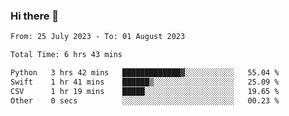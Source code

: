 ### Hi there 👋

<!--
**wangsy503/wangsy503** is a ✨ _special_ ✨ repository because its `README.md` (this file) appears on your GitHub profile.

Here are some ideas to get you started:

- 🔭 I’m currently working on ...
- 🌱 I’m currently learning ...
- 👯 I’m looking to collaborate on ...
- 🤔 I’m looking for help with ...
- 💬 Ask me about ...
- 📫 How to reach me: ...
- 😄 Pronouns: ...
- ⚡ Fun fact: ...
-->
<!--START_SECTION:waka-->

```txt
From: 25 July 2023 - To: 01 August 2023

Total Time: 6 hrs 43 mins

Python   3 hrs 42 mins   █████████████▓░░░░░░░░░░░   55.04 %
Swift    1 hr 41 mins    ██████▒░░░░░░░░░░░░░░░░░░   25.09 %
CSV      1 hr 19 mins    █████░░░░░░░░░░░░░░░░░░░░   19.65 %
Other    0 secs          ░░░░░░░░░░░░░░░░░░░░░░░░░   00.23 %
```

<!--END_SECTION:waka-->
